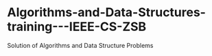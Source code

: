 # Algorithms-and-Data-Structures-training---IEEE-CS-ZSB
Solution of  Algorithms and Data Structure Problems
